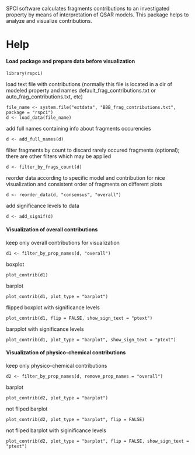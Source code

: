 SPCI software calculates fragments contributions to an investigated property by means of interpretation of QSAR models. This package helps to analyze and visualize contributions.

# Help

#### Load package and prepare data before visualization
```
library(rspci)
```

load text file with contributions (normally this file is located in a dir of modeled property and names default_frag_contributions.txt or auto_frag_contributions.txt, etc)
```
file_name <- system.file("extdata", "BBB_frag_contributions.txt", package = "rspci")
d <- load_data(file_name)
```

add full names containing info about fragments occurencies
```
d <- add_full_names(d)
```

filter fragments by count to discard rarely occured fragments (optional); there are other filters which may be applied
```
d <- filter_by_frags_count(d)
```

reorder data according to specific model and contribution for nice visualization and consistent order of fragments on different plots
```
d <- reorder_data(d, "consensus", "overall")
```

add significance levels to data
```
d <- add_signif(d)
```


#### Visualization of overall contributions
keep only overall contributions for visualization
```
d1 <- filter_by_prop_names(d, "overall")
```

boxplot
```
plot_contrib(d1)
```
barplot
```
plot_contrib(d1, plot_type = "barplot")
```
flipped boxplot with significance levels
```
plot_contrib(d1, flip = FALSE, show_sign_text = "ptext")
```
barpplot with significance levels
```
plot_contrib(d1, plot_type = "barplot", show_sign_text = "ptext")
```


#### Visualization of physico-chemical contributions
keep only physico-chemical contributions
```
d2 <- filter_by_prop_names(d, remove_prop_names = "overall")
```
barplot
```
plot_contrib(d2, plot_type = "barplot")
```
not fliped barplot
```
plot_contrib(d2, plot_type = "barplot", flip = FALSE)
```
not fliped barplot with siginificance levels
```
plot_contrib(d2, plot_type = "barplot", flip = FALSE, show_sign_text = "ptext")
```

